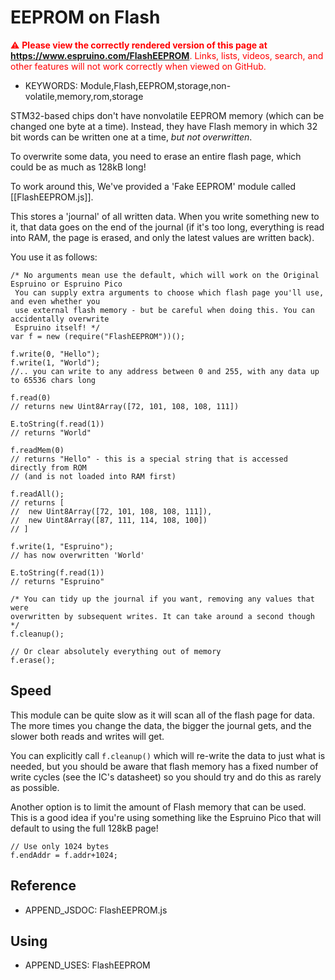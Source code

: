 <!--- Copyright (c) 2013 Gordon Williams, Pur3 Ltd. See the file LICENSE for copying permission. -->
EEPROM on Flash
===============

<span style="color:red">:warning: **Please view the correctly rendered version of this page at https://www.espruino.com/FlashEEPROM**. Links, lists, videos, search, and other features will not work correctly when viewed on GitHub.</span>

* KEYWORDS: Module,Flash,EEPROM,storage,non-volatile,memory,rom,storage

STM32-based chips don't have nonvolatile EEPROM memory (which can be changed one byte at a
time). Instead, they have Flash memory in which 32 bit words can be written one at a time,
*but not overwritten*.

To overwrite some data, you need to erase an entire flash page, which could be as much as 128kB long!

To work around this, We've provided a 'Fake EEPROM' module called [[FlashEEPROM.js]].

This stores a 'journal' of all written data. When you write something new to it, that data
goes on the end of the journal (if it's too long, everything is read into RAM, the page is
erased, and only the latest values are written back).

You use it as follows:

```
/* No arguments mean use the default, which will work on the Original Espruino or Espruino Pico
 You can supply extra arguments to choose which flash page you'll use, and even whether you
 use external flash memory - but be careful when doing this. You can accidentally overwrite
 Espruino itself! */
var f = new (require("FlashEEPROM"))();

f.write(0, "Hello");
f.write(1, "World");
//.. you can write to any address between 0 and 255, with any data up to 65536 chars long

f.read(0)
// returns new Uint8Array([72, 101, 108, 108, 111])

E.toString(f.read(1))
// returns "World"

f.readMem(0)
// returns "Hello" - this is a special string that is accessed directly from ROM
// (and is not loaded into RAM first)

f.readAll();
// returns [
//  new Uint8Array([72, 101, 108, 108, 111]),
//  new Uint8Array([87, 111, 114, 108, 100])
// ]

f.write(1, "Espruino");
// has now overwritten 'World'

E.toString(f.read(1))
// returns "Espruino"

/* You can tidy up the journal if you want, removing any values that were
overwritten by subsequent writes. It can take around a second though */
f.cleanup();

// Or clear absolutely everything out of memory
f.erase();

```

Speed
-----

This module can be quite slow as it will scan all of the flash page for data. The more times
you change the data, the bigger the journal gets, and the slower both reads and writes will get.

You can explicitly call `f.cleanup()` which will re-write the data to just what is needed, but
you should be aware that flash memory has a fixed number of write cycles (see the IC's datasheet)
so you should try and do this as rarely as possible.

Another option is to limit the amount of Flash memory that can be used. This is a good idea if
you're using something like the Espruino Pico that will default to using the full 128kB page!

```
// Use only 1024 bytes
f.endAddr = f.addr+1024;
```


Reference
--------------

* APPEND_JSDOC: FlashEEPROM.js


Using
-----

* APPEND_USES: FlashEEPROM
